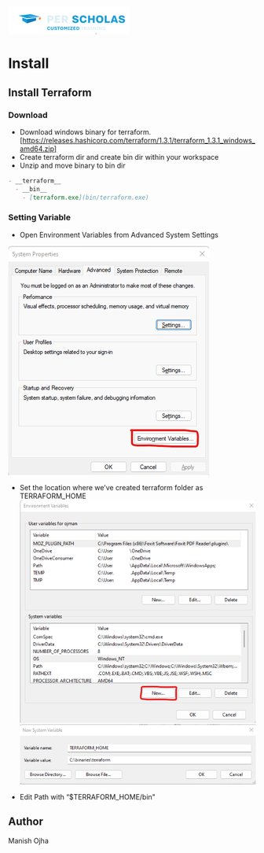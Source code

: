 [![Per Scholas](../per_scholas.png)](https://www.perscholas.org) 

# Install

## Install Terraform

### Download
 
- Download windows binary for terraform. [https://releases.hashicorp.com/terraform/1.3.1/terraform_1.3.1_windows_amd64.zip]
- Create terraform dir and create bin dir within your workspace
- Unzip and move binary to bin dir

```markdown
- __terraform__
  - __bin__
    - [terraform.exe](bin/terraform.exe)
```

### Setting Variable

- Open Environment Variables from Advanced System Settings

![env_var](images/env_var.png)

- Set the location where we’ve created terraform folder as TERRAFORM_HOME
![env_var_new](images/env_var_new.png)
![set_home](images/set_home.png)

- Edit Path with “$TERRAFORM_HOME/bin"

## Author
Manish Ojha